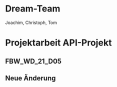 # Dream-Team

Joachim, Christoph, Tom

# Projektarbeit API-Projekt

## FBW_WD_21_D05

## Neue Änderung

